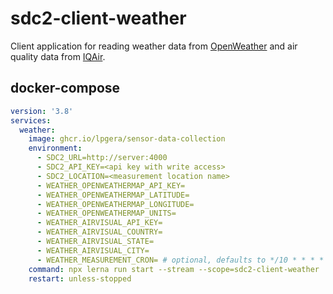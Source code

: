 # sdc2-client-weather

Client application for reading weather data from [OpenWeather](https://openweathermap.org/) and air quality data from
[IQAir](https://www.iqair.com/).

## docker-compose

```yaml
version: '3.8'
services:
  weather:
    image: ghcr.io/lpgera/sensor-data-collection
    environment:
      - SDC2_URL=http://server:4000
      - SDC2_API_KEY=<api key with write access>
      - SDC2_LOCATION=<measurement location name>
      - WEATHER_OPENWEATHERMAP_API_KEY=
      - WEATHER_OPENWEATHERMAP_LATITUDE=
      - WEATHER_OPENWEATHERMAP_LONGITUDE=
      - WEATHER_OPENWEATHERMAP_UNITS=
      - WEATHER_AIRVISUAL_API_KEY=
      - WEATHER_AIRVISUAL_COUNTRY=
      - WEATHER_AIRVISUAL_STATE=
      - WEATHER_AIRVISUAL_CITY=
      - WEATHER_MEASUREMENT_CRON= # optional, defaults to */10 * * * *
    command: npx lerna run start --stream --scope=sdc2-client-weather
    restart: unless-stopped
```
